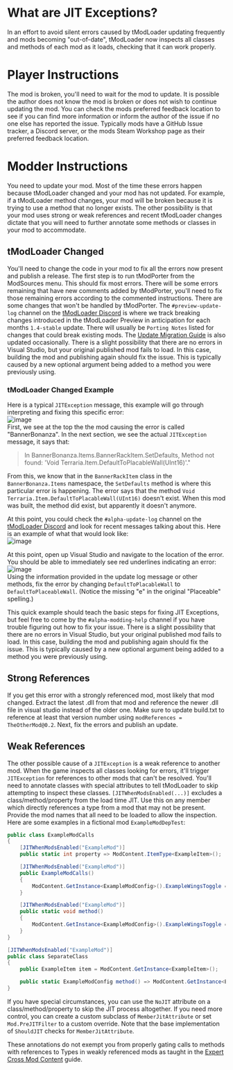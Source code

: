 # What are JIT Exceptions?
In an effort to avoid silent errors caused by tModLoader updating frequently and mods becoming "out-of-date", tModLoader now inspects all classes and methods of each mod as it loads, checking that it can work properly. 

# Player Instructions
The mod is broken, you'll need to wait for the mod to update. It is possible the author does not know the mod is broken or does not wish to continue updating the mod. You can check the mods preferred feedback location to see if you can find more information or inform the author of the issue if no one else has reported the issue. Typically mods have a GitHub Issue tracker, a Discord server, or the mods Steam Workshop page as their preferred feedback location.

# Modder Instructions
You need to update your mod. Most of the time these errors happen because tModLoader changed and your mod has not updated. For example, if a tModLoader method changes, your mod will be broken because it is trying to use a method that no longer exists. The other possibility is that your mod uses strong or weak references and recent tModLoader changes dictate that you will need to further annotate some methods or classes in your mod to accommodate.

## tModLoader Changed
You'll need to change the code in your mod to fix all the errors now present and publish a release. The first step is to run tModPorter from the ModSources menu. This should fix most errors. There will be some errors remaining that have new comments added by tModPorter, you'll need to fix those remaining errors according to the commented instructions. There are some changes that won't be handled by tModPorter. The `#preview-update-log` channel on the [tModLoader Discord](https://tmodloader.net/discord) is where we track breaking changes introduced in the tModLoader Preview in anticipation for each months `1.4-stable` update. There will usually be `Porting Notes` listed for changes that could break existing mods. The [Update Migration Guide](https://github.com/tModLoader/tModLoader/wiki/Update-Migration-Guide) is also updated occasionally. There is a slight possibility that there are no errors in Visual Studio, but your original published mod fails to load. In this case, building the mod and publishing again should fix the issue. This is typically caused by a new optional argument being added to a method you were previously using.

### tModLoader Changed Example
Here is a typical `JITException` message, this example will go through interpreting and fixing this specific error:    
![image](https://user-images.githubusercontent.com/4522492/168198434-efe69dc0-91f0-4de3-98e2-9c1a464c06f4.png)    
First, we see at the top the the mod causing the error is called "BannerBonanza". In the next section, we see the actual `JITException` message, it says that:
> In BannerBonanza.Items.BannerRackItem.SetDefaults, Method not found: 'Void Terraria.Item.DefaultToPlacableWall(UInt16)'."    

From this, we know that in the `BannerRackItem` class in the `BannerBonanza.Items` namespace, the `SetDefaults` method is where this particular error is happening. The error says that the method `Void Terraria.Item.DefaultToPlacableWall(UInt16)` doesn't exist. When this mod was built, the method did exist, but apparently it doesn't anymore. 

At this point, you could check the `#alpha-update-log` channel on the [tModLoader Discord](https://tmodloader.net/discord) and look for recent messages talking about this. Here is an example of what that would look like:    
![image](https://user-images.githubusercontent.com/4522492/168232320-c63110a8-776f-4e35-9a57-bde54fa69f5d.png)

At this point, open up Visual Studio and navigate to the location of the error. You should be able to immediately see red underlines indicating an error:    
![image](https://user-images.githubusercontent.com/4522492/168201563-48c70e41-95f2-4161-92ef-4b421faa3e6e.png)    
Using the information provided in the update log message or other methods, fix the error by changing `DefaultToPlacableWall` to `DefaultToPlaceableWall`. (Notice the missing "e" in the original "Placeable" spelling.)

This quick example should teach the basic steps for fixing JIT Exceptions, but feel free to come by the `#alpha-modding-help` channel if you have trouble figuring out how to fix your issue. There is a slight possibility that there are no errors in Visual Studio, but your original published mod fails to load. In this case, building the mod and publishing again should fix the issue. This is typically caused by a new optional argument being added to a method you were previously using.

## Strong References
If you get this error with a strongly referenced mod, most likely that mod changed. Extract the latest .dll from that mod and reference the newer .dll file in visual studio instead of the older one. Make sure to update build.txt to reference at least that version number using `modReferences = TheOtherMod@0.2`. Next, fix the errors and publish an update.

## Weak References
The other possible cause of a `JITException` is a weak reference to another mod. When the game inspects all classes looking for errors, it'll trigger `JITException` for references to other mods that can't be resolved. You'll need to annotate classes with special attributes to tell tModLoader to skip attempting to inspect these classes. `[JITWhenModsEnabled(...)]` excludes a class/method/property from the load time JIT. Use this on any member which directly references a type from a mod that may not be present. Provide the mod names that all need to be loaded to allow the inspection. Here are some examples in a fictional mod `ExampleModDepTest`:    
```cs
public class ExampleModCalls
{
    [JITWhenModsEnabled("ExampleMod")]
    public static int property => ModContent.ItemType<ExampleItem>();

    [JITWhenModsEnabled("ExampleMod")]
    public ExampleModCalls()
    {
        ModContent.GetInstance<ExampleModConfig>().ExampleWingsToggle = true;
    }

    [JITWhenModsEnabled("ExampleMod")]
    public static void method()
    {
        ModContent.GetInstance<ExampleModConfig>().ExampleWingsToggle = true;
    }
}

[JITWhenModsEnabled("ExampleMod")]
public class SeparateClass
{
    public ExampleItem item = ModContent.GetInstance<ExampleItem>();

    public static ExampleModConfig method() => ModContent.GetInstance<ExampleModConfig>();
}
```

If you have special circumstances, you can use the `NoJIT` attribute on a class/method/property to skip the JIT process altogether. If you need more control, you can create a custom subclass of `MemberJitAttribute` or set `Mod.PreJITFilter` to a custom override. Note that the base implementation of `ShouldJIT` checks for `MemberJitAttribute`.

These annotations do not exempt you from properly gating calls to methods with references to Types in weakly referenced mods as taught in the [Expert Cross Mod Content](https://github.com/tModLoader/tModLoader/wiki/Expert-Cross-Mod-Content#weak-references-aka-weakreferences-expert) guide.